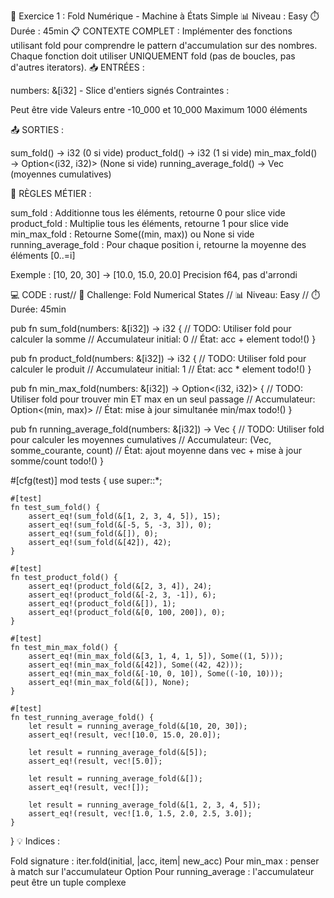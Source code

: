 🎯 Exercice 1 : Fold Numérique - Machine à États Simple
📊 Niveau : Easy
⏱️ Durée : 45min
📋 CONTEXTE COMPLET :
Implémenter des fonctions utilisant fold pour comprendre le pattern d'accumulation sur des nombres. Chaque fonction doit utiliser UNIQUEMENT fold (pas de boucles, pas d'autres iterators).
📥 ENTRÉES :

numbers: &[i32] - Slice d'entiers signés
Contraintes :

Peut être vide
Valeurs entre -10_000 et 10_000
Maximum 1000 éléments



📤 SORTIES :

sum_fold() → i32 (0 si vide)
product_fold() → i32 (1 si vide)
min_max_fold() → Option<(i32, i32)> (None si vide)
running_average_fold() → Vec<f64> (moyennes cumulatives)

📏 RÈGLES MÉTIER :

sum_fold : Additionne tous les éléments, retourne 0 pour slice vide
product_fold : Multiplie tous les éléments, retourne 1 pour slice vide
min_max_fold : Retourne Some((min, max)) ou None si vide
running_average_fold : Pour chaque position i, retourne la moyenne des éléments [0..=i]

Exemple : [10, 20, 30] → [10.0, 15.0, 20.0]
Precision f64, pas d'arrondi



💻 CODE :
rust// 🎯 Challenge: Fold Numerical States
// 📊 Niveau: Easy
// ⏱️ Durée: 45min

pub fn sum_fold(numbers: &[i32]) -> i32 {
    // TODO: Utiliser fold pour calculer la somme
    // Accumulateur initial: 0
    // État: acc + element
    todo!()
}

pub fn product_fold(numbers: &[i32]) -> i32 {
    // TODO: Utiliser fold pour calculer le produit
    // Accumulateur initial: 1
    // État: acc * element
    todo!()
}

pub fn min_max_fold(numbers: &[i32]) -> Option<(i32, i32)> {
    // TODO: Utiliser fold pour trouver min ET max en un seul passage
    // Accumulateur: Option<(min, max)>
    // État: mise à jour simultanée min/max
    todo!()
}

pub fn running_average_fold(numbers: &[i32]) -> Vec<f64> {
    // TODO: Utiliser fold pour calculer les moyennes cumulatives
    // Accumulateur: (Vec<f64>, somme_courante, count)
    // État: ajout moyenne dans vec + mise à jour somme/count
    todo!()
}

#[cfg(test)]
mod tests {
    use super::*;

    #[test]
    fn test_sum_fold() {
        assert_eq!(sum_fold(&[1, 2, 3, 4, 5]), 15);
        assert_eq!(sum_fold(&[-5, 5, -3, 3]), 0);
        assert_eq!(sum_fold(&[]), 0);
        assert_eq!(sum_fold(&[42]), 42);
    }

    #[test]
    fn test_product_fold() {
        assert_eq!(product_fold(&[2, 3, 4]), 24);
        assert_eq!(product_fold(&[-2, 3, -1]), 6);
        assert_eq!(product_fold(&[]), 1);
        assert_eq!(product_fold(&[0, 100, 200]), 0);
    }

    #[test]
    fn test_min_max_fold() {
        assert_eq!(min_max_fold(&[3, 1, 4, 1, 5]), Some((1, 5)));
        assert_eq!(min_max_fold(&[42]), Some((42, 42)));
        assert_eq!(min_max_fold(&[-10, 0, 10]), Some((-10, 10)));
        assert_eq!(min_max_fold(&[]), None);
    }

    #[test]
    fn test_running_average_fold() {
        let result = running_average_fold(&[10, 20, 30]);
        assert_eq!(result, vec![10.0, 15.0, 20.0]);
        
        let result = running_average_fold(&[5]);
        assert_eq!(result, vec![5.0]);
        
        let result = running_average_fold(&[]);
        assert_eq!(result, vec![]);
        
        let result = running_average_fold(&[1, 2, 3, 4, 5]);
        assert_eq!(result, vec![1.0, 1.5, 2.0, 2.5, 3.0]);
    }
}
💡 Indices :

Fold signature : iter.fold(initial, |acc, item| new_acc)
Pour min_max : penser à match sur l'accumulateur Option
Pour running_average : l'accumulateur peut être un tuple complexe